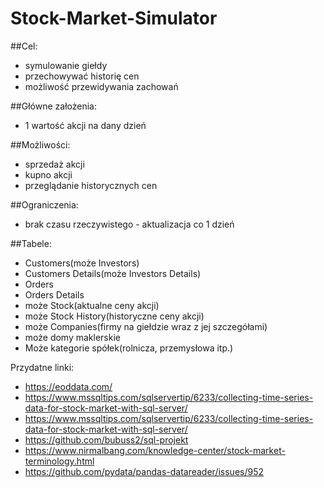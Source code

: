 # Stock-Market-Simulator
##Cel:
* symulowanie giełdy
* przechowywać historię cen
* możliwość przewidywania zachowań

##Główne założenia:
* 1 wartość akcji na dany dzień


##Możliwości:
* sprzedaż akcji
* kupno akcji
* przeglądanie historycznych cen

##Ograniczenia:
* brak czasu rzeczywistego - aktualizacja co 1 dzień

##Tabele:
* Customers(może Investors)
* Customers Details(może Investors Details)
* Orders
* Orders Details
* może Stock(aktualne ceny akcji)
* może Stock History(historyczne ceny akcji)
* może Companies(firmy na giełdzie wraz z  jej szczegółami)
* może domy maklerskie
* Może kategorie spółek(rolnicza, przemysłowa itp.)

Przydatne linki:
* https://eoddata.com/
* https://www.mssqltips.com/sqlservertip/6233/collecting-time-series-data-for-stock-market-with-sql-server/
* https://www.mssqltips.com/sqlservertip/6233/collecting-time-series-data-for-stock-market-with-sql-server/
* https://github.com/bubuss2/sql-projekt
* https://www.nirmalbang.com/knowledge-center/stock-market-terminology.html
* https://github.com/pydata/pandas-datareader/issues/952
